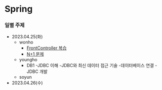 # Spring

### 일별 주제

- 2023.04.25(화)
  - wonho
    - [FrontController 복습](./wonho/FrontController/)
    - [N+1 문제](https://seoarc.tistory.com/81)
  - youngho
    - DB1
      -JDBC 이해
      -JDBC와 최신 데이터 접근 기술
      -데이터베이스 연결
      -JDBC 개발
  - soyun
- 2023.04.26(수)
